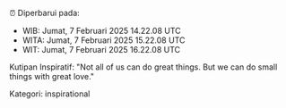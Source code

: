 ⏰ Diperbarui pada:
- WIB: Jumat, 7 Februari 2025 14.22.08 UTC
- WITA: Jumat, 7 Februari 2025 15.22.08 UTC
- WIT: Jumat, 7 Februari 2025 16.22.08 UTC

Kutipan Inspiratif:
"Not all of us can do great things. But we can do small things with great love."


Kategori: inspirational

